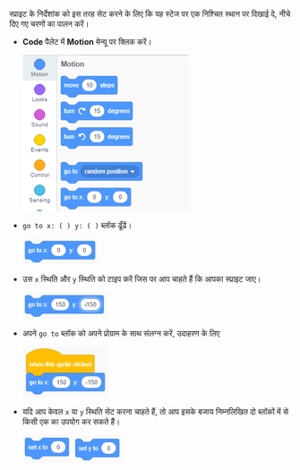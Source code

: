 स्प्राइट के निर्देशांक को इस तरह सेट करने के लिए कि यह स्टेज पर एक निश्चित स्थान पर दिखाई दे, नीचे दिए गए चरणों का पालन करें।

- **Code** पैलेट में **Motion** मेन्यू पर क्लिक करें।
    
    ![motion menu](images/motion-menu.png)

- `go to x: ( ) y: ( )` ब्लॉक ढूँढें।
    
    ![go to x y](images/goto.png)

- उस `x` स्थिति और `y` स्थिति को टाइप करें जिस पर आप चाहते हैं कि आपका स्प्राइट जाए।
    
    ![go to x y filled](images/goto_filled.png)

- अपने `go to` ब्लॉक को अपने प्रोग्राम के साथ संलग्न करें, उदाहरण के लिए
    
    ![go to x y attached to block](images/use-goto.png)

- यदि आप केवल `x` या `y` स्थिति सेट करना चाहते हैं, तो आप इसके बजाय निम्नलिखित दो ब्लॉकों में से किसी एक का उपयोग कर सकते हैं।
    
    ![set x](images/setx.png) ![set y](images/sety.png)